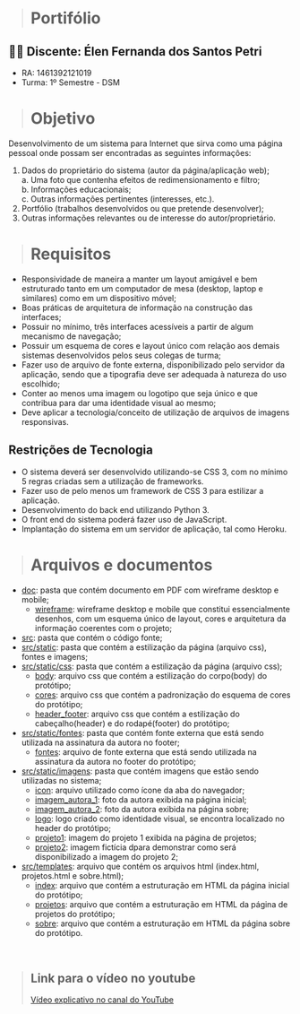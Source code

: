 >  # Portifólio

## :woman_student: Discente:  Élen Fernanda dos Santos Petri
* RA: 1461392121019
* Turma: 1º Semestre - DSM

> # Objetivo
Desenvolvimento de um sistema para Internet que sirva como uma página pessoal onde possam ser encontradas as seguintes informações:
 1. Dados do proprietário do sistema (autor da página/aplicação web); <br/>
    a. Uma foto que contenha efeitos de redimensionamento e filtro;
    <br/>
    b. Informações educacionais;
    <br/>
    c. Outras informações pertinentes (interesses, etc.). 
  2. Portfólio (trabalhos desenvolvidos ou que pretende desenvolver); 
  3. Outras informações relevantes ou de interesse do autor/proprietário. 

> # Requisitos
* Responsividade de maneira a manter um layout amigável e bem estruturado tanto em um computador de mesa (desktop, laptop e similares) como em um dispositivo móvel;
* Boas  práticas  de  arquitetura  de  informação  na  construção  das interfaces;
* Possuir no mínimo, três interfaces acessíveis a partir de algum mecanismo de navegação;
* Possuir um esquema de cores e layout único com relação aos demais sistemas desenvolvidos  pelos  seus  colegas  de  turma;
* Fazer  uso  de  arquivo  de  fonte  externa,  disponibilizado  pelo  servidor  da aplicação, sendo que a tipografia deve ser adequada à natureza do uso escolhido;
* Conter ao menos uma imagem ou logotipo que seja único e que contribua para dar uma identidade visual ao mesmo;
*  Deve  aplicar  a  tecnologia/conceito  de utilização  de  arquivos  de  imagens responsivas. 

## Restrições de Tecnologia
* O sistema deverá ser desenvolvido utilizando-se CSS 3, com no mínimo 5 regras criadas sem a utilização de frameworks. 
* Fazer uso de pelo menos um framework de CSS 3 para estilizar a aplicação. 
* Desenvolvimento do back end utilizando Python 3. 
* O front end do sistema poderá fazer uso de JavaScript. 
* Implantação do sistema em um servidor de aplicação, tal como Heroku. 

> # Arquivos e documentos
* [doc](/doc): pasta que contém documento em PDF com wireframe desktop e mobile;
  * [wireframe](doc/wireframe_desktop_e_mobile.pdf): wireframe desktop e mobile que constitui essencialmente desenhos, com um esquema único de layout, cores e arquitetura da informação coerentes com o projeto;
* [src](/src): pasta que contém o código fonte;
* [src/static](/src/static): pasta que contém a estilização da página (arquivo css), fontes e imagens;
* [src/static/css](/src/static/css): pasta que contém a estilização da página (arquivo css);
  * [body](src/static/css/body.css): arquivo css que contém a estilização do corpo(body) do protótipo;
  * [cores](src/static/css/cores.css): arquivo css que contém a padronização do esquema de cores do protótipo;
  * [header_footer](/src/static/css/header_footer.css): arquivo css que contém a estilização do cabeçalho(header) e do rodapé(footer) do protótipo;
* [src/static/fontes](/src/static/fontes): pasta que contém fonte externa que está sendo utilizada na assinatura da autora no footer;
  * [fontes](/src/static/fontes/Rustling%20Sound.ttf): arquivo de fonte externa que está sendo utilizada na assinatura da autora no footer do protótipo;
* [src/static/imagens](/src/static/imagens): pasta que contém imagens que estão sendo utilizadas no sistema;
  * [icon](/src/static/imagens/icon.png): arquivo utilizado como ícone da aba do navegador;
  * [imagem_autora_1](/src/static/imagens/imagem_autora_1.png): foto da autora exibida na página inicial;
  * [imagem_autora_2](/src/static/imagens/imagem_autora_2.png): foto da autora exibida na página sobre;
  * [logo](/src/static/imagens/logo.png): logo criado como identidade visual, se encontra localizado no header do protótipo;
  * [projeto1](/src/static/imagens/projeto1.png): imagem do projeto 1 exibida na página de projetos;
  * [projeto2](/src/static/imagens/projeto2.png): imagem fictícia dpara demonstrar como será disponibilizado a imagem do projeto 2;
* [src/templates](/src/templates): arquivo que contém os arquivos html (index.html, projetos.html e sobre.html);
  * [index](/src/templates/index.html): arquivo que contém a estruturação em HTML da página inicial do protótipo;
  * [projetos](/src/templates/projetos.html): arquivo que contém a estruturação em HTML da página de projetos do protótipo;
  * [sobre](/src/templates/sobre.html): arquivo que contém a estruturação em HTML da página sobre do protótipo.
<br/>


> ## Link para o vídeo no youtube
> [Vídeo explicativo no canal do YouTube](https://youtu.be/jT8Ad46LVV8)
